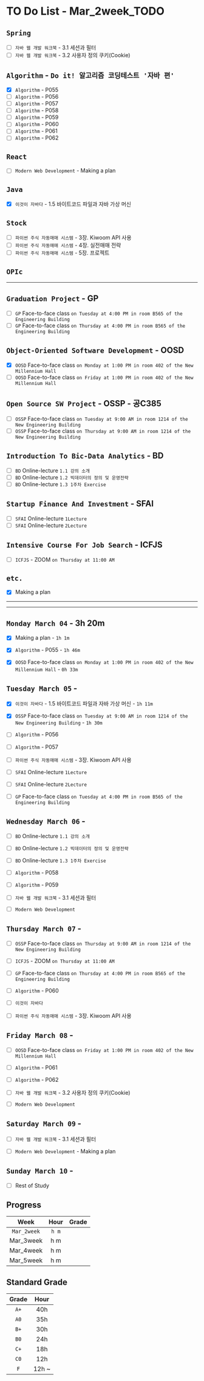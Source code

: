 # TO Do List - Mar_2week_TODO

## `Spring`
- [ ] `자바 웹 개발 워크북` - 3.1 세션과 필터
- [ ] `자바 웹 개발 워크북` - 3.2 사용자 정의 쿠키(Cookie)

## `Algorithm` - `Do it! 알고리즘 코딩테스트 '자바 편'`
- [x] `Algorithm` - P055
- [ ] `Algorithm` - P056
- [ ] `Algorithm` - P057
- [ ] `Algorithm` - P058
- [ ] `Algorithm` - P059
- [ ] `Algorithm` - P060
- [ ] `Algorithm` - P061
- [ ] `Algorithm` - P062

## `React`
- [ ] `Modern Web Development` - Making a plan

## `Java`
- [x] `이것이 자바다` - 1.5 바이트코드 파일과 자바 가상 머신

## `Stock`
- [ ] `파이썬 주식 자동매매 시스템` - 3장. Kiwoom API 사용
- [ ] `파이썬 주식 자동매매 시스템` - 4장. 실전매매 전략
- [ ] `파이썬 주식 자동매매 시스템` - 5장. 프로젝트

## `OPIc`

---

## `Graduation Project` - GP
- [ ] `GP` Face-to-face class `on Tuesday at 4:00 PM in room B565 of the Engineering Building`
- [ ] `GP` Face-to-face class `on Thursday at 4:00 PM in room B565 of the Engineering Building`

## `Object-Oriented Software Development` - OOSD
- [x] `OOSD` Face-to-face class `on Monday at 1:00 PM in room 402 of the New Millennium Hall`
- [ ] `OOSD` Face-to-face class `on Friday at 1:00 PM in room 402 of the New Millennium Hall`

## `Open Source SW Project` - OSSP - 공C385
- [ ] `OSSP` Face-to-face class `on Tuesday at 9:00 AM in room 1214 of the New Engineering Building`
- [ ] `OSSP` Face-to-face class `on Thursday at 9:00 AM in room 1214 of the New Engineering Building`

## `Introduction To Bic-Data Analytics` - BD
- [ ] `BD` Online-lecture `1.1 강의 소개`
- [ ] `BD` Online-lecture `1.2 빅데이터의 정의 및 운영전략`
- [ ] `BD` Online-lecture `1.3 1주차 Exercise`

## `Startup Finance And Investment` - SFAI
- [ ] `SFAI` Online-lecture `1Lecture`
- [ ] `SFAI` Online-lecture `2Lecture`

## `Intensive Course For Job Search` - ICFJS
- [ ] `ICFJS` - ZOOM `on Thursday at 11:00 AM`

## `etc.`
- [x] Making a plan 

---
---

## `Monday March 04` - 3h 20m
- [x] Making a plan - `1h 1m`
- [x] `Algorithm` - P055 - `1h 46m`
- [x] `OOSD` Face-to-face class `on Monday at 1:00 PM in room 402 of the New Millennium Hall` - `0h 33m`


## `Tuesday March 05` - 
- [x] `이것이 자바다` - 1.5 바이트코드 파일과 자바 가상 머신 - `1h 11m`
- [x] `OSSP` Face-to-face class `on Tuesday at 9:00 AM in room 1214 of the New Engineering Building` - `1h 30m`
- [ ] `Algorithm` - P056
- [ ] `Algorithm` - P057
- [ ] `파이썬 주식 자동매매 시스템` - 3장. Kiwoom API 사용
- [ ] `SFAI` Online-lecture `1Lecture`
- [ ] `SFAI` Online-lecture `2Lecture`
- [ ] `GP` Face-to-face class `on Tuesday at 4:00 PM in room B565 of the Engineering Building`


## `Wednesday March 06` - 
- [ ] `BD` Online-lecture `1.1 강의 소개`
- [ ] `BD` Online-lecture `1.2 빅데이터의 정의 및 운영전략`
- [ ] `BD` Online-lecture `1.3 1주차 Exercise`
- [ ] `Algorithm` - P058
- [ ] `Algorithm` - P059
- [ ] `자바 웹 개발 워크북` - 3.1 세션과 필터
- [ ] `Modern Web Development`


## `Thursday March 07` - 
- [ ] `OSSP` Face-to-face class `on Thursday at 9:00 AM in room 1214 of the New Engineering Building`
- [ ] `ICFJS` - ZOOM `on Thursday at 11:00 AM`
- [ ] `GP` Face-to-face class `on Thursday at 4:00 PM in room B565 of the Engineering Building`
- [ ] `Algorithm` - P060
- [ ] `이것이 자바다`
- [ ] `파이썬 주식 자동매매 시스템` - 3장. Kiwoom API 사용


## `Friday March 08` - 
- [ ] `OOSD` Face-to-face class `on Friday at 1:00 PM in room 402 of the New Millennium Hall`
- [ ] `Algorithm` - P061
- [ ] `Algorithm` - P062
- [ ] `자바 웹 개발 워크북` - 3.2 사용자 정의 쿠키(Cookie)
- [ ] `Modern Web Development`


## `Saturday March 09` - 
- [ ] `자바 웹 개발 워크북` - 3.1 세션과 필터
- [ ] `Modern Web Development` - Making a plan


## `Sunday March 10` - 
- [ ] Rest of Study


## Progress
| Week | Hour | Grade |
|:---:|:---:|:---:|
|`Mar_2week`|`h m`||
|Mar_3week|h m||
|Mar_4week|h m||
|Mar_5week|h m||


## Standard Grade
| Grade | Hour |
|:---:|:---:|
|`A+`|40h|
|`A0`|35h|
|`B+`|30h|
|`B0`|24h|
|`C+`|18h|
|`C0`|12h|
|`F`|12h ~|
